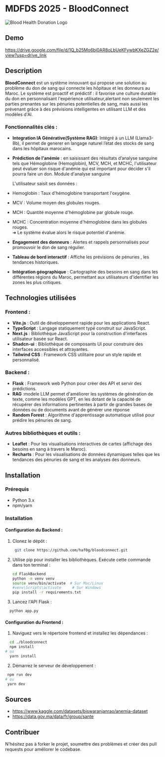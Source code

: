# MDFDS 2025  - BloodConnect
![Blood Health Donation Logo](https://github.com/user-attachments/assets/126535fe-1a1c-4d14-994d-f4597fffc066)

## Demo
https://drive.google.com/file/d/1Q_b25Mo6bj0AR8oLbUeKFywbKXeZGZ2e/view?usp=drive_link
## Description

**BloodConnect** 
est un système innouvant qui propose une solution au problème du don de sang qui connecte les hôpitaux et les donneurs au Maroc.
Le système est proactif et prédictif :  il favorise une culture durable du don en personnalisant l'expérience utilisateur,alertant non seulement les parties prenantes sur les pénuries potentielles de sang, mais aussi les prévenant grâce à des prévisions intelligentes en utilisant LLM et des modèles d'AI.

### Fonctionnalités clés :
- **Integration IA Générative(Système RAG)**: Intégré à un LLM (Llama3-8b), il permet de generer en langage naturel l’état des stocks de sang dans les hôpitaux marocains.
- **Prédiction de l'anémie** : en saisissant des résultats d’analyse sanguine tels que Hémoglobine (Hemoglobin), MCV, MCH, et MCHC, l'utilisateur peut évaluer son risque d'anémie qui est important pour décider s'il pourra faire un don.
Module d'analyse sanguine    

  L'utilisateur saisit ses données :

- Hemoglobin : Taux d'hémoglobine transportant l'oxygène.  
- MCV : Volume moyen des globules rouges.  
- MCH : Quantité moyenne d'hémoglobine par globule rouge.  
- MCHC : Concentration moyenne d'hémoglobine dans les globules rouges.  
➔ Le système évalue alors le risque potentiel d'anémie.

- **Engagement des donneurs** : Alertes et rappels personnalisés pour promouvoir le don de sang régulier.
- **Tableau de bord interactif** : Affiche les prévisions de pénuries , les tendances historiques.
- **Intégration géographique** : Cartographie des besoins en sang dans les différentes régions du Maroc, permettant aux utilisateurs d'identifier les zones les plus critiques.

## Technologies utilisées

### Frontend :
- **Vite.js** : Outil de développement rapide pour les applications React.
- **TypeScript** : Langage statiquement typé construit sur JavaScript.
- **Next.js** : Bibliothèque JavaScript pour la construction d'interfaces utilisateur basée sur React.
- **Shadcn-ui** : Bibliothèque de composants UI pour construire des interfaces accessibles et attrayantes.
- **Tailwind CSS** : Framework CSS utilitaire pour un style rapide et personnalisé.

### Backend :
- **Flask** : Framework web Python pour créer des API et servir des prédictions.
- **RAG** :modele LLM permet d'améliorer les systèmes de génération de texte, comme les modèles GPT, en les dotant de la capacité de récupérer des informations pertinentes à partir de grandes bases de données ou de documents avant de générer une réponse
- **Random Forest** : Algorithme d'apprentissage automatique utilisé pour prédire les pénuries de sang.

### Autres bibliothèques et outils :
- **Leaflet** : Pour les visualisations interactives de cartes (affichage des besoins en sang à travers le Maroc).
- **Recharts** : Pour les visualisations de données dynamiques telles que les tendances des pénuries de sang et les analyses des donneurs.

## Installation

### Prérequis
- Python 3.x
- npm/yarn

### Installation

#### Configuration du Backend :
1. Clonez le dépôt :
   ```bash
    git clone https://github.com/haf0g/bloodconnect.git
2. Utilise pip pour installer les bibliothèques. Exécute cette commande dans ton terminal :
   ```bash
   cd FlaskBackend
   python -m venv venv
   source venv/bin/activate  # Sur Mac/Linux
   #venv\Scripts\activate     # Sur Windows
   pip install -r requirements.txt
    ```


3. Lancez l'API Flask :
  ```bash
    python app.py
 ```
#### Configuration du Frontend :
1. Naviguez vers le répertoire frontend et installez les dépendances :
  ```bash
    cd ./bloodconnect
    npm install
# ou
    yarn install
  ```
2. Démarrez le serveur de développement :
  ```bash
   npm run dev
# ou
   yarn dev
  ```
## Sources
- https://www.kaggle.com/datasets/biswaranjanrao/anemia-dataset
- https://data.gov.ma/data/fr/group/sante
## Contribuer
N'hésitez pas à forker le projet, soumettre des problèmes et créer des pull requests pour améliorer le codebase.
